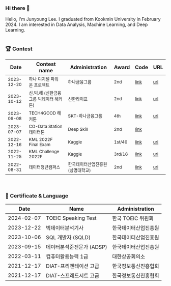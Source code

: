 ### Hi there 👋
Hello, I'm Junyoung Lee. 
I graduated from Kookmin University in February 2024. 
I am interested in Data Analysis, Machine Learning, and Deep Learning.
<br><br>


### 🏆 Contest
| Date         | Contest name                               | Administration           | Award | Code | URL |
|--------------|--------------------------------------------|--------------------------|-------|------|------|
| <small>2023-12-20</small>   | <small>하나 디지털 파워 온 프로젝트</small>           | <small>하나금융그룹</small>           | <small>2nd</small>   | <small>[link](#)</small> | <small>[url](https://www.hanapoweron.com/digitalpoweron/)</small> |
| <small>2023-10-12</small>   | <small>신.빅.해 (신한금융그룹 빅데이터 해커톤)</small> | <small>신한라이프</small>              | <small>2nd</small>   | <small>[link](#)</small> | <small>[url](https://bigdatahub.ac.kr/information/notice?bbs_section=view&idx=60)</small> |
| <small>2023-09-08</small>   | <small>TECH4GOOD 해커톤</small>                         | <small>SKT-하나금융그룹</small>     | <small>4th</small>   | <small>[link](#)</small> | <small>[url](https://www.yna.co.kr/view/AKR20230914049000017)</small> |
| <small>2023-07-07</small>   | <small>CO-Data Station 데이터톤</small>                | <small>Deep Skill</small>                | <small>2nd</small>   | <small>[link](#)</small> |  |
| <small>2022-12-16</small>   | <small>KML 2022F Final Exam</small>                     | <small>Kaggle</small>                     | <small>1st/40</small>| <small>[link](#)</small> | <small>[url](https://www.kaggle.com/competitions/kml2022f-exam)</small> |
| <small>2022-11-25</small>   | <small>KML Challenge 2022F</small>                      | <small>Kaggle</small>                     | <small>3rd/16</small>| <small>[link](#)</small> | <small>[url](https://www.kaggle.com/competitions/kml2022f)</small> |
| <small>2022-08-31</small>   | <small>데이터청년캠퍼스</small>                           | <small>한국데이터산업진흥원 (상명대학교)</small>| <small>2nd</small>   | <small>[link](#)</small> | <small>[url](https://www.all-con.co.kr/view/contest/480140)</small> |
<br>

### 📄 Certificate & Language
| Date       | Name                               | Administration           |
|------------|------------------------------------|--------------------------|
| 2024-02-07 | TOEIC Speaking Test                          | 한국 TOEIC 위원회         |
| 2023-12-22 | 빅데이터분석기사                          | 한국데이터산업진흥원         |
| 2023-10-06 | SQL 개발자 (SQLD)                          | 한국데이터산업진흥원         |
| 2023-09-15 | 데이터분석준전문가 (ADSP)                          | 한국데이터산업진흥원         |
| 2022-03-11 | 컴퓨터활용능력 1급                          | 대한상공회의소         |
| 2021-12-17 | DIAT-프리젠테이션 고급                          | 한국정보통신진흥협회         |
| 2021-12-17 | DIAT-스프레드시트 고급                          | 한국정보통신진흥협회         |







<!--
### 🏆 Contest
| Date       | Contest name                                    | Administration | Award | link |
| ------------- | ---------------------------------------------- |--------------|--------------|--------------|
|  2023-12-20  |    하나 디지털 파워 온 프로젝트              |    하나금융그룹        |  2rd   |   |
| 2023-10-12   |    신.빅.해 (신한금융그룹 빅데이터 해커톤)              |   신한라이프        |  2rd   |   |
|  2023-09-08  |       TECH4GOOD 해커톤           |     SKT-하나금융그룹       |  4th   |   |
|  2023-07-07  |   CO-Data Station 데이터톤               |   Deep Skill        |  2rd   |   |
| 2022-12-16   |    KML 2022F Final Exam              |    Kaggle        | 1st/40  | https://www.kaggle.com/competitions/kml2022f-exam    | 
| 2022-11-25   |         KML Challenge 2022F         |    Kaggle       |   3rd/16  | https://www.kaggle.com/competitions/kml2022f  |
|  2022-08-31  |  데이터청년캠퍼스                | 한국데이터산업진흥원(상명대학교)           |  2nd   | |
-->

<!--
**JunYeong-2/JunYeong-2** is a ✨ _special_ ✨ repository because its `README.md` (this file) appears on your GitHub profile.

Here are some ideas to get you started:

- 🔭 I’m currently working on ...
- 🌱 I’m currently learning ...
- 👯 I’m looking to collaborate on ...
- 🤔 I’m looking for help with ...
- 💬 Ask me about ...
- 📫 How to reach me: ...
- 😄 Pronouns: ...
- ⚡ Fun fact: ...
-->
